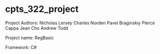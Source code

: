 # cpts_322_project

Project Authors:
Nicholas Lersey
Charles Norden
Pavel Braginskiy
Pierce Cappa
Jean Cho
Andrew Todd

Project name: RegBasic

Framework: C#